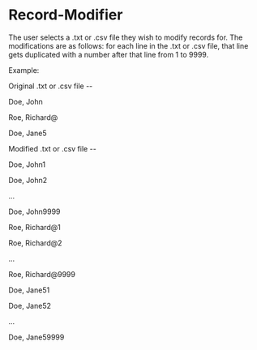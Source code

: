 # Record-Modifier

The user selects a .txt or .csv file they wish to modify records for. The modifications are as follows: for each line in the .txt or .csv file, that line gets duplicated with a number after that line from 1 to 9999.

Example:

Original .txt or .csv file --

Doe, John

Roe, Richard@

Doe, Jane5



Modified .txt or .csv file --

Doe, John1

Doe, John2

...

Doe, John9999

Roe, Richard@1

Roe, Richard@2

...

Roe, Richard@9999

Doe, Jane51

Doe, Jane52

...

Doe, Jane59999

